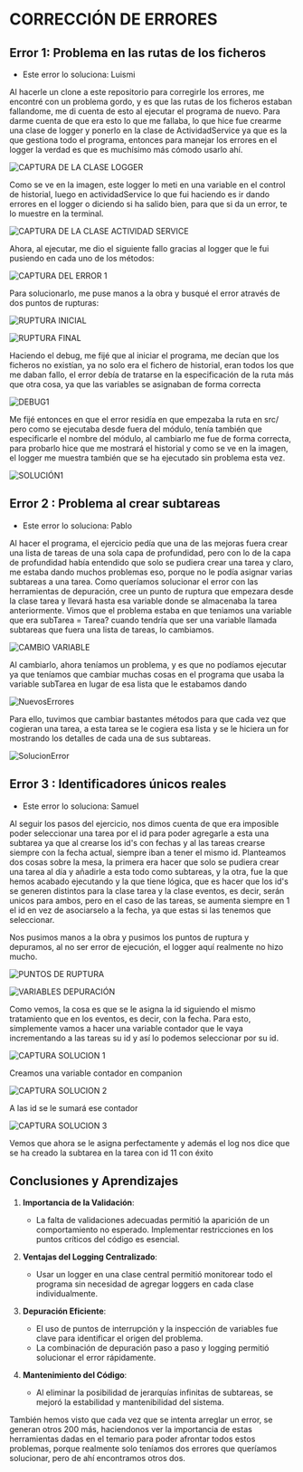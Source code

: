 
# CORRECCIÓN DE ERRORES

## Error 1: Problema en las rutas de los ficheros

- Este error lo soluciona: Luismi

Al hacerle un clone a este repositorio para corregirle los errores, me encontré con un problema gordo, y es que las rutas de los ficheros estaban fallandome, me di cuenta de esto al ejecutar el programa de nuevo. Para darme cuenta de que era esto lo que me fallaba, lo que hice fue crearme una clase de logger y ponerlo en la clase de ActividadService ya que es la que gestiona todo el programa, entonces para manejar los errores en el logger la verdad es que es muchísimo más cómodo usarlo ahí.

![CAPTURA DE LA CLASE LOGGER](https://github.com/Luismi0202/TaskManager-LGOMDOM/blob/main/IMAGENES/ERROR1/Screenshot_2.png)

Como se ve en la imagen, este logger lo meti en una variable en el control de historial, luego en actividadService lo que fui haciendo es ir dando errores en el logger o diciendo si ha salido bien, para que si da un error, te lo muestre en la terminal.

![CAPTURA DE LA CLASE ACTIVIDAD SERVICE](https://github.com/Luismi0202/TaskManager-LGOMDOM/blob/main/IMAGENES/ERROR1/Screenshot_3.png)

Ahora, al ejecutar, me dio el siguiente fallo gracias al logger que le fui pusiendo en cada uno de los métodos:

![CAPTURA DEL ERROR 1](https://github.com/Luismi0202/TaskManager-LGOMDOM/blob/main/IMAGENES/ERROR1/Screenshot_4.png)

Para solucionarlo, me puse manos a la obra y busqué el error através de dos puntos de rupturas:

![RUPTURA INICIAL](https://github.com/Luismi0202/TaskManager-LGOMDOM/blob/main/IMAGENES/ERROR1/RUPTURA_INICIAL1.png)

![RUPTURA FINAL](https://github.com/Luismi0202/TaskManager-LGOMDOM/blob/main/IMAGENES/ERROR1/RUPTURA_FINAL1.png)

Haciendo el debug, me fijé que al iniciar el programa, me decían que los ficheros no existían, ya no solo era el fichero de historial, eran todos los que me daban fallo, el error debía de tratarse en la especificación de la ruta más que otra cosa, ya que las variables se asignaban de forma correcta

![DEBUG1](https://github.com/Luismi0202/TaskManager-LGOMDOM/blob/main/IMAGENES/ERROR1/DEBUG1.png)

Me fijé entonces en que el error residía en que empezaba la ruta en src/ pero como se ejecutaba desde fuera del módulo, tenía también que especificarle el nombre del módulo, al cambiarlo me fue de forma correcta, para probarlo hice que me mostrará el historial y como se ve en la imagen, el logger me muestra también que se ha ejecutado sin problema esta vez.

![SOLUCIÓN1](https://github.com/Luismi0202/TaskManager-LGOMDOM/blob/main/IMAGENES/ERROR1/MUESTRA_SOLUCION1.png)

## Error 2 : Problema al crear subtareas

- Este error lo soluciona: Pablo

Al hacer el programa, el ejercicio pedía que una de las mejoras fuera crear una lista de tareas de una sola capa de profundidad, pero con lo de la capa de profundidad había entendido que solo se pudiera crear una tarea y claro, me estaba dando muchos problemas eso, porque no le podía asignar varias subtareas a una tarea. Como queríamos solucionar el error con las herramientas de depuración, cree un punto de ruptura que empezara desde la clase tarea y llevará hasta esa variable donde se almacenaba la tarea anteriormente. Vimos que el problema estaba en que teniamos una variable que era subTarea = Tarea? cuando tendría que ser una variable llamada subtareas que fuera una lista de tareas, lo cambiamos.

![CAMBIO VARIABLE](https://github.com/Luismi0202/TaskManager-LGOMDOM/blob/main/IMAGENES/ERROR2/MUESTRA_ERROR2.png)

Al cambiarlo, ahora teníamos un problema, y es que no podíamos ejecutar ya que teníamos que cambiar muchas cosas en el programa que usaba la variable subTarea en lugar de esa lista que le estabamos dando

![NuevosErrores](https://github.com/Luismi0202/TaskManager-LGOMDOM/blob/main/IMAGENES/ERROR2/ERROR_SUBTAREA.png)

Para ello, tuvimos que cambiar bastantes métodos para que cada vez que cogieran una tarea, a esta tarea se le cogiera esa lista y se le hiciera un for mostrando los detalles de cada una de sus subtareas.

![SolucionError](https://github.com/Luismi0202/TaskManager-LGOMDOM/blob/main/IMAGENES/ERROR2/SOLUCION_ERROR.png)

## Error 3 : Identificadores únicos reales

- Este error lo soluciona: Samuel

Al seguir los pasos del ejercicio, nos dimos cuenta de que era imposible poder seleccionar una tarea por el id para poder agregarle a esta una subtarea ya que al crearse los id's con fechas y al las tareas crearse siempre con la fecha actual, siempre iban a tener el mismo id. Planteamos dos cosas sobre la mesa, la primera era hacer que solo se pudiera crear una tarea al día y añadirle a esta todo como subtareas, y la otra, fue la que hemos acabado ejecutando y la que tiene lógica, que es hacer que los id's se generen distintos para la clase tarea y la clase eventos, es decir, serán unicos para ambos, pero en el caso de las tareas, se aumenta siempre en 1 el id en vez de asociarselo a la fecha, ya que estas si las tenemos que seleccionar.

Nos pusimos manos a la obra y pusimos los puntos de ruptura y depuramos, al no ser error de ejecución, el logger aquí realmente no hizo mucho.

![PUNTOS DE RUPTURA](https://github.com/Luismi0202/TaskManager-LGOMDOM/blob/main/IMAGENES/ERROR3/ERROR3.png)

![VARIABLES DEPURACIÓN](https://github.com/Luismi0202/TaskManager-LGOMDOM/blob/main/IMAGENES/ERROR3/VARIABLES.png)

Como vemos, la cosa es que se le asigna la id siguiendo el mismo tratamiento que en los eventos, es decir, con la fecha. Para esto, simplemente vamos a hacer una variable contador que le vaya incrementando a las tareas su id y así lo podemos seleccionar por su id.

![CAPTURA SOLUCION 1](https://github.com/Luismi0202/TaskManager-LGOMDOM/blob/main/IMAGENES/ERROR3/SOLUCION.png)

Creamos una variable contador en companion

![CAPTURA SOLUCION 2](https://github.com/Luismi0202/TaskManager-LGOMDOM/blob/main/IMAGENES/ERROR3/SOLUCION_2.png)

A las id se le sumará ese contador

![CAPTURA SOLUCION 3](https://github.com/Luismi0202/TaskManager-LGOMDOM/blob/main/IMAGENES/ERROR3/SOLUCION_3.png)

Vemos que ahora se le asigna perfectamente y además el log nos dice que se ha creado la subtarea en la tarea con id 11 con éxito

## Conclusiones y Aprendizajes
1. **Importancia de la Validación**:
   - La falta de validaciones adecuadas permitió la aparición de un comportamiento no esperado. Implementar restricciones en los puntos críticos del código es esencial.

2. **Ventajas del Logging Centralizado**:
   - Usar un logger en una clase central permitió monitorear todo el programa sin necesidad de agregar loggers en cada clase individualmente.

3. **Depuración Eficiente**:
   - El uso de puntos de interrupción y la inspección de variables fue clave para identificar el origen del problema.
   - La combinación de depuración paso a paso y logging permitió solucionar el error rápidamente.

4. **Mantenimiento del Código**:
   - Al eliminar la posibilidad de jerarquías infinitas de subtareas, se mejoró la estabilidad y mantenibilidad del sistema.

También hemos visto que cada vez que se intenta arreglar un error, se generan otros 200 más, haciendonos ver la importancia de estas herramientas dadas en el temario para poder afrontar todos estos problemas, porque realmente solo teníamos dos errores que queríamos solucionar, pero de ahí encontramos otros dos.
